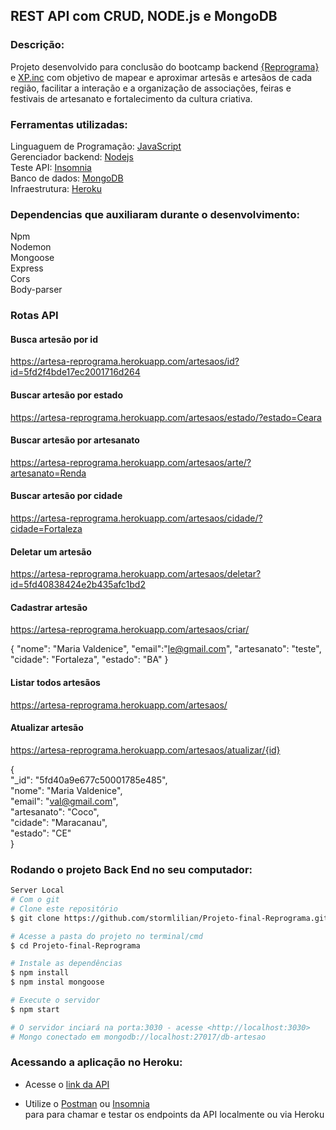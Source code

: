 ## REST API com CRUD, NODE.js e MongoDB

### Descrição:
Projeto desenvolvido para conclusão do bootcamp backend [{Reprograma}](https://reprograma.com.br/) e [XP.inc](https://www.xpinc.com/) com objetivo de mapear e aproximar artesãs e artesãos de cada região, facilitar a interação e a organização de associações, feiras e festivais de artesanato e fortalecimento da cultura criativa.

### Ferramentas utilizadas:

Linguaguem de Programação: [JavaScript ](https://www.javascript.com/) <br>
Gerenciador backend: [Nodejs](https://nodejs.org/en/) <br>
Teste API: [Insomnia](https://insomnia.rest/) <br>
Banco de dados: [MongoDB](https://www.mongodb.com/1) <br>
Infraestrutura: [Heroku](https://www.heroku.com/) <br>

### Dependencias que auxiliaram durante o desenvolvimento:
Npm <br>
Nodemon <br>
Mongoose <br>
Express <br>
Cors <br>
Body-parser

### Rotas API

#### Busca artesão por id
https://artesa-reprograma.herokuapp.com/artesaos/id?id=5fd2f4bde17ec2001716d264

#### Buscar artesão por estado
https://artesa-reprograma.herokuapp.com/artesaos/estado/?estado=Ceara

#### Buscar artesão por artesanato
https://artesa-reprograma.herokuapp.com/artesaos/arte/?artesanato=Renda

#### Buscar artesão por cidade
https://artesa-reprograma.herokuapp.com/artesaos/cidade/?cidade=Fortaleza

#### Deletar um artesão
https://artesa-reprograma.herokuapp.com/artesaos/deletar?id=5fd40838424e2b435afc1bd2

#### Cadastrar artesão
https://artesa-reprograma.herokuapp.com/artesaos/criar/

{
"nome": "Maria Valdenice",
"email":"le@gmail.com",
"artesanato": "teste",
"cidade": "Fortaleza",
"estado": "BA"
}

#### Listar todos artesãos
https://artesa-reprograma.herokuapp.com/artesaos/

#### Atualizar artesão
https://artesa-reprograma.herokuapp.com/artesaos/atualizar/{id}

{ <br>
      "_id": "5fd40a9e677c50001785e485", <br>
      "nome": "Maria Valdenice", <br>
      "email": "val@gmail.com", <br>
      "artesanato": "Coco", <br>
      "cidade": "Maracanau", <br>
      "estado": "CE" <br>
}



### Rodando o projeto Back End no seu computador:

```bash
Server Local
# Com o git
# Clone este repositório
$ git clone https://github.com/stormlilian/Projeto-final-Reprograma.git

# Acesse a pasta do projeto no terminal/cmd
$ cd Projeto-final-Reprograma

# Instale as dependências
$ npm install
$ npm instal mongoose

# Execute o servidor
$ npm start

# O servidor inciará na porta:3030 - acesse <http://localhost:3030>
# Mongo conectado em mongodb://localhost:27017/db-artesao
```


### Acessando a aplicação no Heroku: 
* Acesse o [link da API](https://artesa-reprograma.herokuapp.com/)

* Utilize o [Postman](https://www.postman.com/) ou [Insomnia](https://insomnia.rest/download/) <br> para para chamar e testar os endpoints da API localmente ou via Heroku

